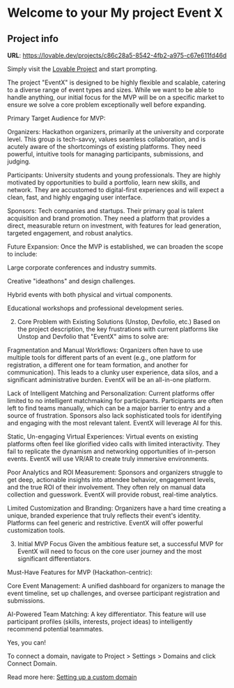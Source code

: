 # Welcome to your My project Event X

## Project info

**URL**: https://lovable.dev/projects/c86c28a5-8542-4fb2-a975-c67e611fd46d

Simply visit the [Lovable Project](https://lovable.dev/projects/c86c28a5-8542-4fb2-a975-c67e611fd46d) and start prompting.

The project "EventX" is designed to be highly flexible and scalable, catering to a diverse range of event types and sizes. While we want to be able to handle anything, our initial focus for the MVP will be on a specific market to ensure we solve a core problem exceptionally well before expanding.

Primary Target Audience for MVP:

Organizers: Hackathon organizers, primarily at the university and corporate level. This group is tech-savvy, values seamless collaboration, and is acutely aware of the shortcomings of existing platforms. They need powerful, intuitive tools for managing participants, submissions, and judging.

Participants: University students and young professionals. They are highly motivated by opportunities to build a portfolio, learn new skills, and network. They are accustomed to digital-first experiences and will expect a clean, fast, and highly engaging user interface.

Sponsors: Tech companies and startups. Their primary goal is talent acquisition and brand promotion. They need a platform that provides a direct, measurable return on investment, with features for lead generation, targeted engagement, and robust analytics.

Future Expansion: Once the MVP is established, we can broaden the scope to include:

Large corporate conferences and industry summits.

Creative "ideathons" and design challenges.

Hybrid events with both physical and virtual components.

Educational workshops and professional development series.

2. Core Problem with Existing Solutions (Unstop, Devfolio, etc.)
Based on the project description, the key frustrations with current platforms like Unstop and Devfolio that "EventX" aims to solve are:

Fragmentation and Manual Workflows: Organizers often have to use multiple tools for different parts of an event (e.g., one platform for registration, a different one for team formation, and another for communication). This leads to a clunky user experience, data silos, and a significant administrative burden. EventX will be an all-in-one platform.

Lack of Intelligent Matching and Personalization: Current platforms offer limited to no intelligent matchmaking for participants. Participants are often left to find teams manually, which can be a major barrier to entry and a source of frustration. Sponsors also lack sophisticated tools for identifying and engaging with the most relevant talent. EventX will leverage AI for this.

Static, Un-engaging Virtual Experiences: Virtual events on existing platforms often feel like glorified video calls with limited interactivity. They fail to replicate the dynamism and networking opportunities of in-person events. EventX will use VR/AR to create truly immersive environments.

Poor Analytics and ROI Measurement: Sponsors and organizers struggle to get deep, actionable insights into attendee behavior, engagement levels, and the true ROI of their involvement. They often rely on manual data collection and guesswork. EventX will provide robust, real-time analytics.

Limited Customization and Branding: Organizers have a hard time creating a unique, branded experience that truly reflects their event's identity. Platforms can feel generic and restrictive. EventX will offer powerful customization tools.

3. Initial MVP Focus
Given the ambitious feature set, a successful MVP for EventX will need to focus on the core user journey and the most significant differentiators.

Must-Have Features for MVP (Hackathon-centric):

Core Event Management: A unified dashboard for organizers to manage the event timeline, set up challenges, and oversee participant registration and submissions.

AI-Powered Team Matching: A key differentiator. This feature will use participant profiles (skills, interests, project ideas) to intelligently recommend potential teammates.

Yes, you can!

To connect a domain, navigate to Project > Settings > Domains and click Connect Domain.

Read more here: [Setting up a custom domain](https://docs.lovable.dev/features/custom-domain#custom-domain)
